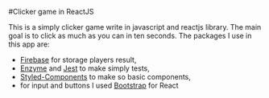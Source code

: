 #Clicker game in ReactJS

This is a simply clicker game write in javascript and reactjs library. The main goal is to click as much as you can in ten seconds. The packages I use in this app are:

- [Firebase](https://firebase.google.com/) for storage players result,
- [Enzyme](https://github.com/airbnb/enzyme) and [Jest](https://jestjs.io/) to make simply tests,
- [Styled-Components](https://github.com/styled-components/styled-components) to make so basic components,
- for input and buttons I used [Bootstrap](https://github.com/reactstrap/reactstrap) for React
